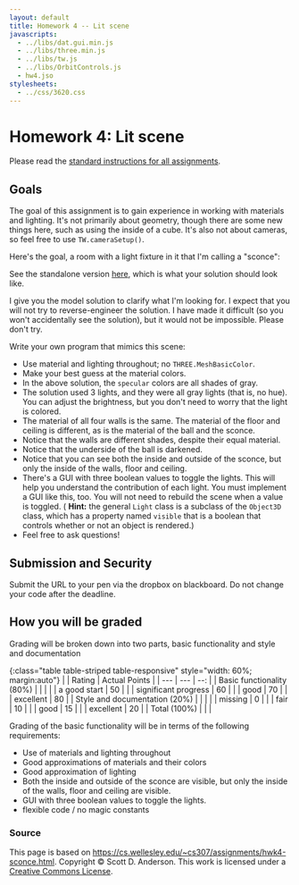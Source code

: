 ```yaml
---
layout: default
title: Homework 4 -- Lit scene
javascripts:
  - ../libs/dat.gui.min.js
  - ../libs/three.min.js
  - ../libs/tw.js
  - ../libs/OrbitControls.js
  - hw4.jso
stylesheets:
  - ../css/3620.css
---
```

# Homework 4: Lit scene

Please read the [standard instructions for all assignments](common.html).

## Goals

The goal of this assignment is to gain experience in working with materials and lighting. It's not primarily about geometry, though there are some new things here, such as using the inside of a cube. It's also not about cameras, so feel free to use `TW.cameraSetup()`.

Here's the goal, a room with a light fixture in it that I'm calling a "sconce":

<div id="canvasParent">
<div id="guiParent" class="datgui"></div>
</div>

See the standalone version [here](hw4-solution.html), which is what your solution should look like.

I give you the model solution to clarify what I'm looking for. I expect that you will not try to reverse-engineer the solution. I have made it difficult (so you won't accidentally see the solution), but it would not be impossible. Please don't try.

Write your own program that mimics this scene:

  * Use material and lighting throughout; no `THREE.MeshBasicColor`. 
  * Make your best guess at the material colors. 
  * In the above solution, the `specular` colors are all shades of gray. 
  * The solution used 3 lights, and they were all gray lights (that is, no hue). You can adjust the brightness, but you don't need to worry that the light is colored. 
  * The material of all four walls is the same. The material of the floor and ceiling is different, as is the material of the ball and the sconce. 
  * Notice that the walls are different shades, despite their equal material. 
  * Notice that the underside of the ball is darkened. 
  * Notice that you can see both the inside and outside of the sconce, but only the inside of the walls, floor and ceiling. 
  * There's a GUI with three boolean values to toggle the lights. This will help you understand the contribution of each light. You must implement a GUI like this, too. You will not need to rebuild the scene when a value is toggled. ( **Hint:** the general `Light` class is a subclass of the `Object3D` class, which has a property named `visible` that is a boolean that controls whether or not an object is rendered.) 
  * Feel free to ask questions! 


## Submission and Security

Submit the URL to your pen via the dropbox on blackboard. Do not change your code after the deadline.

## How you will be graded

Grading will be broken down into two parts, basic functionality and style and documentation

{:class="table table-striped table-responsive" style="width: 60%; margin:auto"}
| | Rating | Actual Points |
| --- | --- | --: | 
| Basic functionality (80%) | | |
| | a good start | 50 | 
| | significant progress | 60 |
| | good | 70 |
| | excellent | 80 |
| Style and documentation (20%) | | |
| | missing | 0 |
| | fair | 10 |
| | good | 15 |
| | excellent | 20 |
| Total (100%) | | |


Grading of the basic functionality will be in terms of the following requirements:
  * Use of materials and lighting throughout
  * Good approximations of materials and their colors
  * Good approximation of lighting
  * Both the inside and outside of the sconce are visible, but only the inside of the walls, floor and ceiling are visible.
  * GUI with three boolean values to toggle the lights.
  * flexible code / no magic constants


### Source

This page is based on <https://cs.wellesley.edu/~cs307/assignments/hwk4-sconce.html>. Copyright &copy; Scott D. Anderson. This work is licensed under a [Creative Commons License](http://creativecommons.org/licenses/by-nc-sa/1.0/). 
